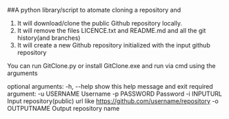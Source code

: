 ##A python library/script to atomate cloning a repository and 
1. It will download/clone the public Github repository locally. 
2. It will remove the files LICENCE.txt and README.md and all the git history(and branches) 
3. It will create a new Github repository initialized with the input github repository

You can run GitClone.py or install GitClone.exe and run via cmd using the arguments

optional arguments:
  -h, --help     show this help message and exit
required argument:
  -u USERNAME    Username
  -p PASSWORD    Password
  -i INPUTURL    Input repository(public) url like
                 https://github.com/username/repository
  -o OUTPUTNAME  Output repository name
